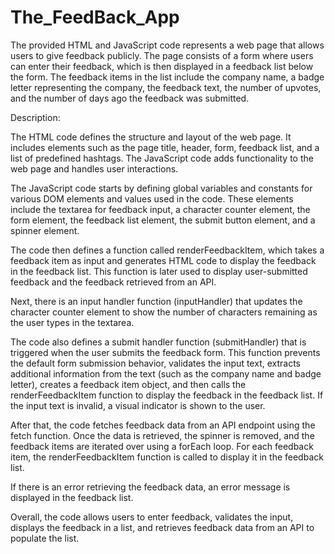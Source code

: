 # The_FeedBack_App

The provided HTML and JavaScript code represents a web page that allows users to give feedback publicly. The page consists of a form where users can enter their feedback, which is then displayed in a feedback list below the form. The feedback items in the list include the company name, a badge letter representing the company, the feedback text, the number of upvotes, and the number of days ago the feedback was submitted.

Description:

The HTML code defines the structure and layout of the web page. It includes elements such as the page title, header, form, feedback list, and a list of predefined hashtags. The JavaScript code adds functionality to the web page and handles user interactions.

The JavaScript code starts by defining global variables and constants for various DOM elements and values used in the code. These elements include the textarea for feedback input, a character counter element, the form element, the feedback list element, the submit button element, and a spinner element.

The code then defines a function called renderFeedbackItem, which takes a feedback item as input and generates HTML code to display the feedback in the feedback list. This function is later used to display user-submitted feedback and the feedback retrieved from an API.

Next, there is an input handler function (inputHandler) that updates the character counter element to show the number of characters remaining as the user types in the textarea.

The code also defines a submit handler function (submitHandler) that is triggered when the user submits the feedback form. This function prevents the default form submission behavior, validates the input text, extracts additional information from the text (such as the company name and badge letter), creates a feedback item object, and then calls the renderFeedbackItem function to display the feedback in the feedback list. If the input text is invalid, a visual indicator is shown to the user.

After that, the code fetches feedback data from an API endpoint using the fetch function. Once the data is retrieved, the spinner is removed, and the feedback items are iterated over using a forEach loop. For each feedback item, the renderFeedbackItem function is called to display it in the feedback list.

If there is an error retrieving the feedback data, an error message is displayed in the feedback list.

Overall, the code allows users to enter feedback, validates the input, displays the feedback in a list, and retrieves feedback data from an API to populate the list.
